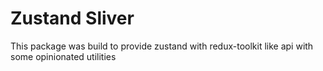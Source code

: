 # Zustand Sliver

This package was build to provide zustand with redux-toolkit like api with some opinionated utilities
